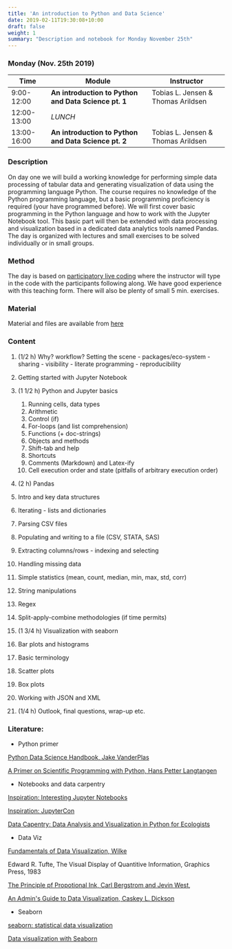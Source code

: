 ```yaml
---
title: 'An introduction to Python and Data Science'
date: 2019-02-11T19:30:08+10:00
draft: false
weight: 1
summary: "Description and notebook for Monday November 25th"
---
```


### Monday (Nov. 25th 2019)
| Time        | Module                                                       | Instructor                          |
| ----------- | ------------------------------------------------------------ | ----------------------------------- |
| 9:00-12:00  | **An introduction to Python and Data Science pt. 1** | Tobias L. Jensen & Thomas Arildsen |
| 12:00-13:00 | *LUNCH*                                                      |                                     |
| 13:00-16:00 | **An introduction to Python and Data Science pt. 2** | Tobias L. Jensen & Thomas Arildsen |

### Description
On day one we will build a working knowledge for performing simple data processing of tabular data and generating visualization of data using the programming language Python. The course requires no knowledge of the Python programming language, but a basic programming proficiency is required (your have programmed before). We will first cover basic programming in the Python language and how to work with the Jupyter Notebook tool. This basic part will then be extended with data processing and visualization based in a dedicated data analytics tools named Pandas. The day is organized with lectures and small exercises to be solved individually or in small groups.

### Method
The day is based on [participatory live coding](https://carpentries.github.io/instructor-training/14-live/) where the instructor will type in the code with the participants following along. We have good experience with this teaching form. There will also be plenty of small 5 min. exercises.

### Material
Material and files are available from [here](https://git.its.aau.dk/CLAAUDIA/teach_data.visual.Jupyter/src/branch/sdsphd19)

### Content

1. (1/2 h) Why? workflow? Setting the scene - packages/eco-system - sharing - visibility - literate programming - reproducibility 
2. Getting started with Jupyter Notebook
  1. (1 1/2 h) Python and Jupyter basics
     1. Running cells, data types
     2. Arithmetic
     3. Control (if)
     4. For-loops (and list comprehension)
     5. Functions (+ doc-strings)
     6. Objects and methods
     7. Shift-tab and help
     8. Shortcuts
     9. Comments (Markdown) and Latex-ify
     10. Cell execution order and state (pitfalls of arbitrary execution order)
3. (2 h) Pandas
  1. Intro and key data structures
  2. Iterating - lists and dictionaries
  3. Parsing CSV files
  4. Populating and writing to a file (CSV, STATA, SAS)
  5. Extracting columns/rows - indexing and selecting
  6. Handling missing data
  7. Simple statistics (mean, count, median, min, max, std, corr)
  8. String manipulations
  9. Regex
  10. Split-apply-combine methodologies (if time permits)
4. (1 3/4 h) Visualization with seaborn
  1. Bar plots and histograms
  2. Basic terminology
  3. Scatter plots
  4. Box plots
  5. Working with JSON and XML
  
6. (1/4 h) Outlook, final questions, wrap-up etc.

### Literature:

- Python primer

[Python Data Science Handbook, Jake VanderPlas](https://jakevdp.github.io/PythonDataScienceHandbook/)

[A Primer on Scientific Programming with Python, Hans Petter Langtangen](https://link.springer.com/book/10.1007%2F978-3-662-49887-3)

- Notebooks and data carpentry

[Inspiration: Interesting Jupyter Notebooks](https://github.com/jupyter/jupyter/wiki/A-gallery-of-interesting-Jupyter-Notebooks)

[Inspiration: JupyterCon](https://conferences.oreilly.com/jupyter/jup-ny)

[Data Capentry: Data Analysis and Visualization in Python for Ecologists](https://datacarpentry.org/python-ecology-lesson/)

- Data Viz

[Fundamentals of Data Visualization, Wilke](https://serialmentor.com/dataviz/)

Edward R. Tufte, The Visual Display of Quantitive Information, Graphics Press, 1983

[The Principle pf Propotional Ink, Carl Bergstrom and Jevin West](https://callingbullshit.org/tools/tools_proportional_ink.html),   

[An Admin's Guide to Data Visualization, Caskey L. Dickson](https://www.usenix.org/sites/default/files/conference/protected-files/lisa16_slides_dickson.pdf)

- Seaborn

[seaborn: statistical data visualization](https://seaborn.pydata.org/)

[Data visualization with Seaborn](https://www.oreilly.com/learning/data-visualization-with-seaborn)